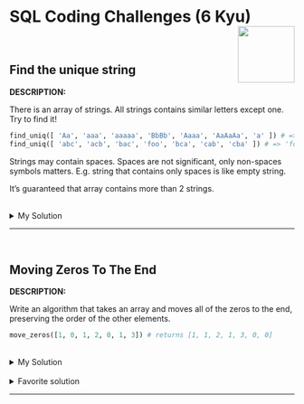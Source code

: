 # SQL Coding Challenges (6 Kyu) <img align="right" src="https://media.tenor.com/t5INDy2mrzMAAAAi/capoo-bugcat.gif" height="100"/>
<br>

## Find the unique string

**DESCRIPTION:**

There is an array of strings. All strings contains similar letters except one. Try to find it!

```python
find_uniq([ 'Aa', 'aaa', 'aaaaa', 'BbBb', 'Aaaa', 'AaAaAa', 'a' ]) # => 'BbBb'
find_uniq([ 'abc', 'acb', 'bac', 'foo', 'bca', 'cab', 'cba' ]) # => 'foo'
```
Strings may contain spaces. Spaces are not significant, only non-spaces symbols matters. E.g. string that contains only spaces is like empty string.

It’s guaranteed that array contains more than 2 strings.<br>
<br>
<details><summary>My Solution</summary> <br>
  
>```python
>def find_uniq(arr):
>    sett = set(arr[0].lower())
>    l = [1 if (set(i.lower())==sett) else 0  for i in arr ]
>    return arr[l.index(1)] if l.count(1)==1 else arr[l.index(0)]
>```
</details>

---
<br>

## Moving Zeros To The End

**DESCRIPTION:**

Write an algorithm that takes an array and moves all of the zeros to the end, preserving the order of the other elements.

```python
move_zeros([1, 0, 1, 2, 0, 1, 3]) # returns [1, 1, 2, 1, 3, 0, 0]
```
<br>
<details><summary>My Solution</summary> <br>
  
>```python
>def move_zeros(lst):
>    i=0
>    while(i<len(lst)):
>        if(lst[i]==0):
>            lst.remove(0)
>            lst.append(0)
>        i+=1         
>    return lst
>```
</details><br>


<details><summary>Favorite solution</summary><br>

>```python
>  def move_zeros(array):
>    return [x for x in array if x] + [0]*array.count(0)
>```

></details>

---
<br>


  ## <title of the challenge>

**DESCRIPTION:**

  
```python

```

  
```python

``` 

  
  
<br>
<details><summary>My Solution</summary> <br>
  
>```python

>```
</details><br>


<details><summary>Favorite solution</summary><br>

>```python

>```

></details>

---
<br>



